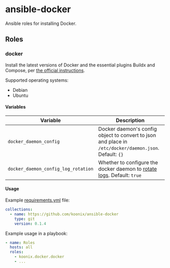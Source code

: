 # ansible-docker

Ansible roles for installing Docker.

## Roles

### docker

Install the latest versions of Docker and the essential plugins Buildx and Compose,
per [the official instructions](https://docs.docker.com/engine/install).

Supported operating systems:

- Debian
- Ubuntu

#### Variables

| Variable                                        | Description |
|-------------------------------------------------|-------------|
| `docker_daemon_config`                          | Docker daemon's config object to convert to json and place in `/etc/docker/daemon.json`. Default: `{}` |
| `docker_daemon_config_log_rotation`             | Whether to configure the docker daemon to [rotate logs](https://docs.docker.com/config/containers/logging/configure/#configure-the-default-logging-driver). Default: `true` |

#### Usage

Example [requirements.yml](https://docs.ansible.com/ansible/latest/galaxy/user_guide.html#installing-roles-and-collections-from-the-same-requirements-yml-file]) file:

```yaml
collections:
  - name: https://github.com/koonix/ansible-docker
    type: git
    version: 0.1.4
```

Example usage in a playbook:

```yaml
- name: Roles
  hosts: all
  roles:
    - koonix.docker.docker
    - ...
```
